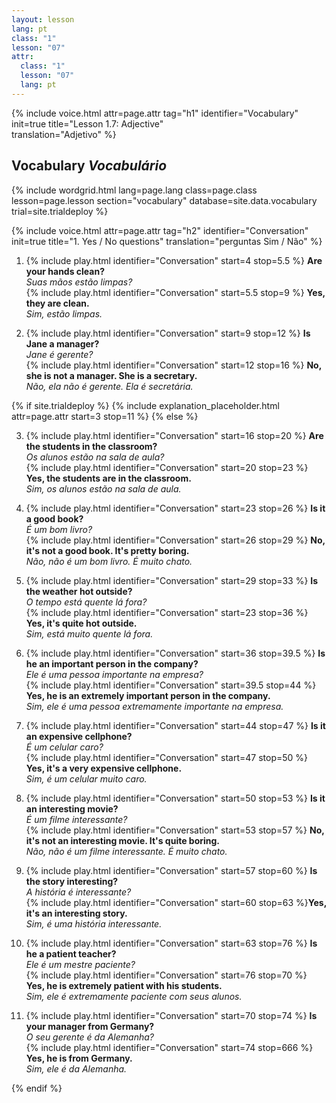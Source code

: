 ```yaml
---
layout: lesson
lang: pt
class: "1"
lesson: "07"
attr:
  class: "1"
  lesson: "07"
  lang: pt
---
```


{%  include voice.html attr=page.attr                     tag="h1"
	identifier="Vocabulary"  init=true
	title="Lesson 1.7: Adjective"        
	translation="Adjetivo"
%}

## Vocabulary   *Vocabulário*

{% include wordgrid.html lang=page.lang
		class=page.class 
		lesson=page.lesson 
		section="vocabulary"
		database=site.data.vocabulary 
		trial=site.trialdeploy %}

{%  include voice.html attr=page.attr                     tag="h2"
	identifier="Conversation"  init=true
	title="1. Yes / No questions"
	translation="perguntas Sim / Não"
%}

1. {% include play.html identifier="Conversation" start=4 stop=5.5 %} **Are your hands clean?**   
*Suas mãos estão limpas?*       
{% include play.html identifier="Conversation" start=5.5 stop=9 %} **Yes, they are clean.**    
*Sim, estão limpas.*   

2. {% include play.html identifier="Conversation" start=9 stop=12 %} **Is Jane a manager?**   
*Jane é gerente?*   
{% include play.html identifier="Conversation" start=12 stop=16 %} **No, she is not a manager. She is a secretary.**  
*Não, ela não é gerente. Ela é secretária.*   

{% if site.trialdeploy %}
	{% include explanation_placeholder.html  attr=page.attr     start=3 stop=11 %}
	{% else %}

3. {% include play.html identifier="Conversation" start=16 stop=20 %} **Are the students in the classroom?**    
*Os alunos estão na sala de aula?*    
{% include play.html identifier="Conversation" start=20 stop=23 %} **Yes, the students are in the classroom.**  
*Sim, os alunos estão na sala de aula.*   

4. {% include play.html identifier="Conversation" start=23 stop=26 %} **Is it a good book?**   
*É um bom livro?*      
{% include play.html identifier="Conversation" start=26 stop=29 %} **No, it's not a good book. It's pretty boring.**      
*Não, não é um bom livro. É muito chato.*    

5. {% include play.html identifier="Conversation" start=29 stop=33 %} **Is the weather hot outside?**   
*O tempo está quente lá fora?*     
{% include play.html identifier="Conversation" start=23 stop=36 %} **Yes, it's quite hot outside.**    
*Sim, está muito quente lá fora.*   

6. {% include play.html identifier="Conversation" start=36 stop=39.5 %} **Is he an important person in the company?**     
*Ele é uma pessoa importante na empresa?*    
{% include play.html identifier="Conversation" start=39.5 stop=44 %} **Yes, he is an extremely important person in the company.**    
*Sim, ele é uma pessoa extremamente importante na empresa.*    

7. {% include play.html identifier="Conversation" start=44 stop=47 %} **Is it an expensive cellphone?**    
*É um celular caro?*    
{% include play.html identifier="Conversation" start=47 stop=50 %} **Yes, it's a very expensive cellphone.**   
*Sim, é um celular muito caro.*   

8. {% include play.html identifier="Conversation" start=50 stop=53 %} **Is it an interesting movie?**     
*É um filme interessante?*    
{% include play.html identifier="Conversation" start=53 stop=57 %} **No, it's not an interesting movie. It's quite boring.**    
*Não, não é um filme interessante. É muito chato.*    
  
9. {% include play.html identifier="Conversation" start=57 stop=60 %} **Is the story interesting?**   
*A história é interessante?*    
{% include play.html identifier="Conversation" start=60 stop=63 %}**Yes, it's an interesting story.**    
*Sim, é uma história interessante.*    
  
10. {% include play.html identifier="Conversation" start=63 stop=76 %} **Is he a patient teacher?**   
*Ele é um mestre paciente?*   
{% include play.html identifier="Conversation" start=76 stop=70 %} **Yes, he is extremely patient with his students.**    
*Sim, ele é extremamente paciente com seus alunos.*    
  
11. {% include play.html identifier="Conversation" start=70 stop=74 %} **Is your manager from Germany?**    
*O seu gerente é da Alemanha?*    
{% include play.html identifier="Conversation" start=74 stop=666 %} **Yes, he is from Germany.**   
*Sim, ele é da Alemanha.*   

{% endif %}